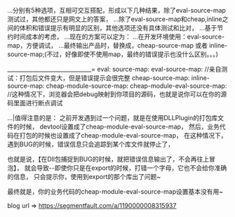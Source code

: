 ...分别有5种选项，互相可交互搭配，形成以下几种结果，除了eval-source-map测试过，其他都还只是网文上的答案，
...除了eval-source-map和cheap,inline之间的体积和错误提示有明显的区别，其他选项还没有具体测试和比对，
...基于节约时间成本的考虑，
...现在的方案可以定为：
...在开发环境使用：eval-source-map，方便调试，
...最终输出产品时，替换成，cheap-source-map 或者  inline-source-map;(不过，好像即使不使用map，最终的错误提示也没什么区别。。。)

______________________________=
eval:
source-map:
eval-source-map:    //亲自测试：打包后文件变大，但是错误提示会很完整
cheap-source-map:
inline-source-map:
cheap-module-source-map:
cheap-module-eval-source-map:   //这种情况下，浏览器会把debug映射到你项目的源码，也就是说你可以在你的源码里面进行断点调试



...|值得注意的是：
之前开发遇到过一个问题，就是在使用DLLPlugin的打包库文件的时候，
devtool设置成了cheap-module-eval-source-map，
然后，业务代码在打包的时候也设置成了cheap-module-eval-source-map，
在这种情况下，遇到BUG的时候，错误信息只会追踪到某个库文件就停止了，

也就是说，【在Dll包捕捉到BUG的时候，就把错误信息输出了，不会再往上冒泡】，
就会导致--即使你只是在export的时候，打错一个字母，它也不会给你准确的信息，
只会提示你，使用到export的那个库出了问题~

最终就是，你的业务代码的cheap-module-eval-source-map设置基本没有用~









blog url => https://segmentfault.com/a/1190000008315937


